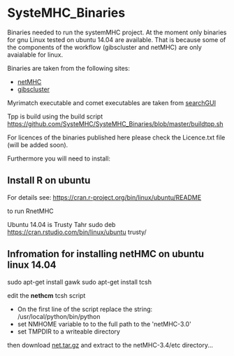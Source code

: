 # SysteMHC_Binaries

Binaries needed to run the systemMHC project. At the moment only binaries for gnu Linux tested on ubuntu 14.04 are available.
That is because some of the components of the workflow (gibscluster and netMHC) are only avaialable for linux.

Binaries are taken from the following sites:
- [netMHC](http://www.cbs.dtu.dk/services/NetMHC/)
- [gibscluster](http://www.cbs.dtu.dk/services/GibbsCluster/)

Myrimatch executable and comet executables are taken from [searchGUI](https://github.com/compomics/searchgui)

Tpp is build using the build script 
https://github.com/SysteMHC/SysteMHC_Binaries/blob/master/buildtpp.sh

For licences of the binaries published here please check the Licence.txt file (will be added soon).

Furthermore you will need to install:

## Install R on ubuntu
For details see:
https://cran.r-project.org/bin/linux/ubuntu/README

to run RnetMHC

Ubuntu 14.04 is Trusty Tahr
sudo deb https://cran.rstudio.com/bin/linux/ubuntu trusty/


## Infromation for installing netHMC on ubuntu linux 14.04

sudo apt-get install gawk
sudo apt-get install tcsh

edit the __nethcm__ tcsh script
 - On the first line of the script replace the string: /usr/local/python/bin/python
 - set NMHOME variable to to the full path to the 'netMHC-3.0'
 - set TMPDIR to a writeable directory

then download [net.tar.gz](http://www.cbs.dtu.dk/services/NetMHC-3.4/net.tar.gz)
and extract to the 
netMHC-3.4/etc 
directory...


 
